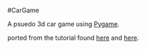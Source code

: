 #CarGame

A psuedo 3d car game using [Pygame](www.pygame.org). 

ported from the tutorial found [here](http://codeincomplete.com/posts/2012/6/23/javascript_racer_v1_straight/) and [here](http://www.extentofthejam.com/pseudo/).